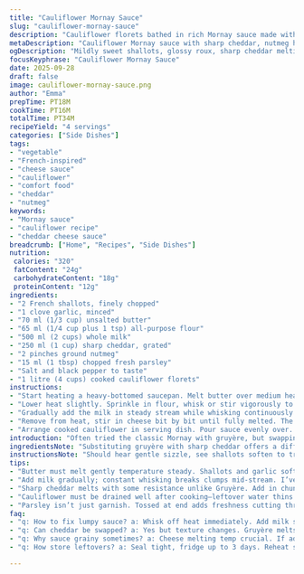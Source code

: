 ```yaml
---
title: "Cauliflower Mornay Sauce"
slug: "cauliflower-mornay-sauce"
description: "Cauliflower florets bathed in rich Mornay sauce made with butter, flour, milk, and melted cheddar for a cheesy twist instead of traditional gruyère. Aromatics like shallots and garlic soften in butter releasing sweet notes before slurry thickens. Nutmeg, parsley, and seasoning round depth. Visual cues guide timing; sauce thickens to coat confidently. A textured, cheesy vegetable dish. Substitutions suggested for cheese and milk. Practical tips for avoiding lumps and adjusting consistency."
metaDescription: "Cauliflower Mornay sauce with sharp cheddar, nutmeg hints, silky roux base, and fragrant shallots. Sauce thickens just right to coat tender florets."
ogDescription: "Mildly sweet shallots, glossy roux, sharp cheddar melting slowly. Nutmeg whispers, sauce clings to spoon, poured over warm cauliflower - all sensory cues alive."
focusKeyphrase: "Cauliflower Mornay Sauce"
date: 2025-09-28
draft: false
image: cauliflower-mornay-sauce.png
author: "Emma"
prepTime: PT18M
cookTime: PT16M
totalTime: PT34M
recipeYield: "4 servings"
categories: ["Side Dishes"]
tags:
- "vegetable"
- "French-inspired"
- "cheese sauce"
- "cauliflower"
- "comfort food"
- "cheddar"
- "nutmeg"
keywords:
- "Mornay sauce"
- "cauliflower recipe"
- "cheddar cheese sauce"
breadcrumb: ["Home", "Recipes", "Side Dishes"]
nutrition: 
 calories: "320"
 fatContent: "24g"
 carbohydrateContent: "18g"
 proteinContent: "12g"
ingredients:
- "2 French shallots, finely chopped"
- "1 clove garlic, minced"
- "70 ml (1/3 cup) unsalted butter"
- "65 ml (1/4 cup plus 1 tsp) all-purpose flour"
- "500 ml (2 cups) whole milk"
- "250 ml (1 cup) sharp cheddar, grated"
- "2 pinches ground nutmeg"
- "15 ml (1 tbsp) chopped fresh parsley"
- "Salt and black pepper to taste"
- "1 litre (4 cups) cooked cauliflower florets"
instructions:
- "Start heating a heavy-bottomed saucepan. Melt butter over medium heat. Add the shallots and garlic. Stir often until softened, glossy but not browned — about 3 minutes. Aromatics release a mild sweetness here; don’t rush or let brown."
- "Lower heat slightly. Sprinkle in flour, whisk or stir vigorously to coat shallots and create a blond roux. Cook 3 minutes more. The raw flour taste must vanish but color stays pale."
- "Gradually add the milk in steady stream while whisking continuously. This prevents lumps. Once all milk is in, raise heat to medium-high. Watch carefully — sauce will bubble, thicken, and cling to spoon edges in about 8-10 minutes."
- "Remove from heat, stir in cheese bit by bit until fully melted. The sharp cheddar adds bite but melts with creamy smoothness. Toss in nutmeg and parsley. Salt and pepper to taste. If sauce feels thick beyond coating limits, thin with splash of milk or cream. Should nap the back of a spoon."
- "Arrange cooked cauliflower in serving dish. Pour sauce evenly over. Serve immediately while the cheesy warmth contrasts with tender veggie."
introduction: "Often tried the classic Mornay with gruyère, but swapping cheddar gave a sharper, punchier edge I prefer. The key is coaxing out that sweet foundation from shallots and garlic first, getting the roux just right — not browned, not raw. Milk addition demands patience, whisking madly to dodge lumps. No sauce mishaps yet. Finally, the nutmeg whispers, not shouts, rounding the rich melting cheese flavors. That first coat on cauliflower signals you nailed the sauce thickness. Played around with timing; more shallots bring caramel notes, less makes it thin and too white. You’ll recognize doneness in bubbling, sheen, and spoon trails, not clocks."
ingredientsNote: "Substituting gruyère with sharp cheddar offers a different kind of depth — more tang, less nuttiness. Unsalted butter essential here; lets you control seasoning without surprises. Flour quantity increased slightly to handle cheddar’s different melting behavior and keep silky sauce. Fresh parsley isn’t just garnish — it cuts richness with brightness. Garlic and shallot softened gently, never burned, otherwise bitterness creeps in. For dairy alternatives, full-fat plant milk like oat works but texture changes and may require more thickening. Salt carefully, cheese already salty. Nutmeg is crucial despite being subtle; don’t skip it or sauce feels flat. Cooked cauliflower needs to be drained well or sauce waters down. Always taste at end."
instructionsNote: "Should hear gentle sizzle, see shallots soften to translucent, aroma swelling in kitchen — a sign you got heat right. When flour is added, it grabs butter and aromatics, thickening, and it must lose raw smell; cooking roux too fast or dark ruins sauce clarity and taste. Adding milk slowly, whisking constantly avoids lumps; if bits form, use fine sieve or blender rescue. When the sauce bubbles lightly and coats spoon leaving a pale layer, you’re close — this sauce thickening depends on heat control mainly. Remove from stove before cheese melts thoroughly to prevent graininess. Use sharp spoon edge to test thickness, drag to see sauce trail. Pour over tender cauliflower while hot; sauce sets as it cools but keeps melty with cheese inside. Serve right away for best contrast between hot sauce and mild veggie."
tips:
- "Butter must melt gently temperature steady. Shallots and garlic soften slow, glossy but no color change. Aromatics release sugars here; rushing means bitterness appears later. Roux needs light whisking—flour coats butter, no lumps allowed. Keep heat moderate; too hot burns flour raw taste stays. Stir longer if smell raw notes come out. This base sets sauce profile."
- "Add milk gradually; constant whisking breaks clumps mid-stream. I’ve learned lumps vanish when patience rules. Start slow stream until batch fully absorbed before adding more. Heat low then raise once mixed. Sauce bubbles gently—watch spoon trails; should coat with thin pale layer. Too thick? Use splash milk bit by bit. Texture matters more than timing here. Visual cues beat clocks every time."
- "Sharp cheddar melts with some resistance unlike Gruyère. Add in chunks or shreds slowly off-heat first, then on low warming to prevent grainy texture. Cheese quality can ruin sauce fast. Fresh block, not pre-shredded, helps. If grainy, warm gently while whisking until smooth. If too salty, reduce added salt next time. Nutmeg always last ingredient; adds subtle warm note. Skipping it leaves flavor flat, missing depth."
- "Cauliflower must be drained well after cooking—leftover water thins sauce disastrously. Steamed or microwaved florets work fine but test tenderness first; flakes easily but keep shape. Sauce thick enough should cling, coat with confident layer. Test with spoon: drag edge and see line remain, no quick fill-in. Pour sauce while hot over veggies; coating sets as it cools. Holds melty within. If cooled, reheat slowly to avoid separation."
- "Parsley isn’t just garnish. Tossed at end adds freshness cutting through richness and heavy cheese notes. Chop fine; sprinkle over the top or stir lightly for slight texture contrast. Salt cautiously because cheese already salty. If using plant milk alternatives, full-fat oat is closest in mouthfeel but texture shifts. May require slight extra flour or longer cooking to thicken. Adjust seasoning as plant milk changes base flavor profile."
faq:
- "q: How to fix lumpy sauce? a: Whisk off heat immediately. Add milk slowly, never dump at once. Strain if stubborn. Blender rescue works. Temperature balance key. Too cold thickens fast unevenly; too hot clumps faster. Patience breaks lumps down."
- "q: Can cheddar be swapped? a: Yes but texture changes. Gruyère melts creamier, nutty note more subtle. Use mild cheddar too sharp for some. Mixing cheeses works too—balance melt and bite. Avoid processed cheese. Keep salt in mind with sharp variants."
- "q: Why sauce grainy sometimes? a: Cheese melting temp crucial. If added at too high heat, proteins seize. Gradual off-heat melting helps. Also, low-fat shredded melts worse. Stirring gently breaks lumps but avoid harsh whisking once cheese in. Warm gently, don’t boil after cheese."
- "q: How store leftovers? a: Seal tight, fridge up to 3 days. Reheat slow on stovetop, add splash milk if thickened too much. Microwave works but risk drying edges. Freeze not recommended - cheese sauce texture breaks. Cauliflower may soften more stored; best eaten fresh."

---
```

